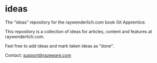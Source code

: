# ideas
The "ideas" repository for the raywenderlich.com book Git Apprentice.

This repository is a collection of ideas for articles, content
and features at raywenderlich.com.

Feel free to add ideas and mark taken ideas as "done".

Contact: support@razeware.com

